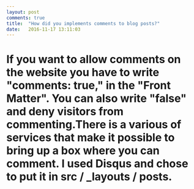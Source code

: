 ```yaml
---
layout: post
comments: true
title:  "How did you implements comments to blog posts?"
date:   2016-11-17 13:11:03
---
```






<div class="padded-multiline">
<artical>
  <h1>
    <strong>
     <p>If you want to allow comments on the website you have to write "comments: true," in the "Front Matter". You can also write "false" 
     and deny visitors from commenting.There is a various of services that make it possible to bring up a box where you can comment. 
     I used Disqus and chose to put it in src / _layouts / posts.</p>
     
     
</h1>

</artical>
</div>
